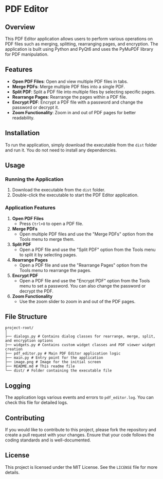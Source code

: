 # PDF Editor

## Overview
This PDF Editor application allows users to perform various operations on PDF files such as merging, splitting, rearranging pages, and encryption. The application is built using Python and PyQt6 and uses the PyMuPDF library for PDF manipulation.

## Features
- **Open PDF Files**: Open and view multiple PDF files in tabs.
- **Merge PDFs**: Merge multiple PDF files into a single PDF.
- **Split PDF**: Split a PDF file into multiple files by selecting specific pages.
- **Rearrange Pages**: Rearrange the pages within a PDF file.
- **Encrypt PDF**: Encrypt a PDF file with a password and change the password or decrypt it.
- **Zoom Functionality**: Zoom in and out of PDF pages for better readability.

## Installation
To run the application, simply download the executable from the `dist` folder and run it. You do not need to install any dependencies.

## Usage
### Running the Application
1. Download the executable from the `dist` folder.
2. Double-click the executable to start the PDF Editor application.

### Application Features
1. **Open PDF Files**
   - Press `Ctrl+O` to open a PDF file.
2. **Merge PDFs**
   - Open multiple PDF files and use the "Merge PDFs" option from the Tools menu to merge them.
3. **Split PDF**
   - Open a PDF file and use the "Split PDF" option from the Tools menu to split it by selecting pages.
4. **Rearrange Pages**
   - Open a PDF file and use the "Rearrange Pages" option from the Tools menu to rearrange the pages.
5. **Encrypt PDF**
   - Open a PDF file and use the "Encrypt PDF" option from the Tools menu to set a password. You can also change the password or decrypt the PDF.
6. **Zoom Functionality**
   - Use the zoom slider to zoom in and out of the PDF pages.

## File Structure
    project-root/
    │
    ├── dialogs.py # Contains dialog classes for rearrange, merge, split, and encryption options
    ├── widgets.py # Contains custom widget classes and PDF viewer widget creation
    ├── pdf_editor.py # Main PDF Editor application logic
    ├── main.py # Entry point for the application
    ├── image.png # Image for the initial screen
    ├── README.md # This readme file
    └── dist/ # Folder containing the executable file

## Logging
The application logs various events and errors to `pdf_editor.log`. You can check this file for detailed logs.

## Contributing
If you would like to contribute to this project, please fork the repository and create a pull request with your changes. Ensure that your code follows the coding standards and is well-documented.

## License
This project is licensed under the MIT License. See the `LICENSE` file for more details.
